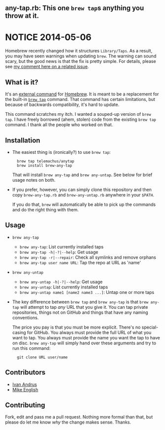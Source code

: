 ## any-tap.rb: This one `brew tap`s anything you throw at it.

# NOTICE 2014-05-06

Homebrew recently changed how it structures `Library/Taps`. As a result,
you may have seen warnings when updating `brew`. The warning can sound
scary, but the good news is that the fix is pretty simple. For details,
please see [my comment here on a related issue][issue].

[issue]: https://github.com/telemachus/homebrew-anytap/issues/3#issuecomment-42294369

## What is it?

It's an [external command][ec] for [Homebrew][brew]. It is meant to be
a replacement for the built-in [`brew tap`][bt] command. That command has
certain limitations, but because of backwards compatibility, it's hard to
update.

This command scratches my itch. I wanted a souped-up version of `brew tap`.
I have freely borrowed (ahem, stolen) code from the existing `brew tap`
command. I thank all the people who worked on that.

[ec]: https://github.com/mxcl/homebrew/wiki/External-Commands
[brew]: https://github.com/mxcl/homebrew
[bt]: https://github.com/mxcl/homebrew/wiki/brew-tap

## Installation

+ The easiest thing is (ironically?) to use `brew tap`:

        brew tap telemachus/anytap
        brew install brew-any-tap

  That will install `brew any-tap` and `brew any-untap`. See below for
  brief usage notes on both.
+ If you prefer, however, you can simply clone this repository and then
  copy `brew-any-tap.rb` and `brew-any-untap.rb` anywhere in your `$PATH`.

  If you do that, `brew` will automatically be able to pick up the commands
  and do the right thing with them.

## Usage

+ `brew any-tap`
    + `brew any-tap`: List currently installed taps
    + `brew any-tap -h|-?|--help`: Get usage
    + `brew any-tap -r|--repair`: Check all symlinks and remove orphans
    + `brew any-tap user name URL`: Tap the repo at URL as 'name'
+ `brew any-untap`
    + `brew any-untap -h|-?|--help`: Get usage
    + `brew any-untap`: List currently installed taps
    + `brew any-untap name1 [name2 name3 ...]`: Untap one or more taps
+ The key difference between `brew tap` and `brew any-tap` is that `brew
  any-tap` will attempt to tap *any* URL that you give it. You can tap
  private repositories, things not on GitHub and things that have any
  naming conventions.

  The price you pay is that you must be more explicit. There's no
  special-casing for GitHub. You always must provide the full URL of what
  you want to tap. You always must provide the name you want the tap to
  have on disc. `brew any-tap` will simply hand over these arguments and
  try to run this command:

        git clone URL user/name

## Contributors

+ [Ivan Andrus](https://github.com/gvol)
+ [Mike English](https://github.com/englishm)

## Contributing

Fork, edit and pass me a pull request. Nothing more formal than that, but
please do let me know *why* the change makes sense. Thanks.

